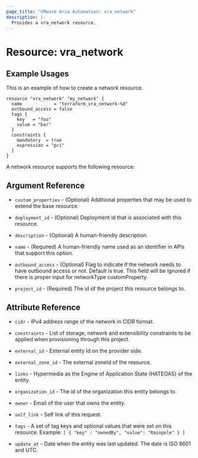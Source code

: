 ```yaml
---
page_title: "VMware Aria Automation: vra_network"
description: |-
  Provides a vra_network resource.
---
```


# Resource: vra_network

## Example Usages

This is an example of how to create a network resource.

```hcl
resource "vra_network" "my_network" {
  name            = "terraform_vra_network-%d"
  outbound_access = false
  tags {
    key   = "foo"
    value = "bar"
  }
  constraints {
    mandatory  = true
    expression = "pci"
  }
}
```

A network resource supports the following resource:

## Argument Reference

* `custom_properties` - (Optional) Additional properties that may be used to extend the base resource.

* `deployment_id` - (Optional) Deployment id that is associated with this resource.

* `description` - (Optional) A human-friendly description.

* `name` - (Required) A human-friendly name used as an identifier in APIs that support this option.

* `outbound_access` - (Optional) Flag to indicate if the network needs to have outbound access or not. Default is true. This field will be ignored if there is proper input for networkType customProperty.

* `project_id` - (Required) The id of the project this resource belongs to.

## Attribute Reference

* `cidr` - IPv4 address range of the network in CIDR format.

* `constraints` - List of storage, network and extensibility constraints to be applied when provisioning through this project.

* `external_id` - External entity Id on the provider side.

* `external_zone_id` - The external zoneId of the resource.

* `links` - Hypermedia as the Engine of Application State (HATEOAS) of the entity.

* `organization_id` - The id of the organization this entity belongs to.

* `owner` - Email of the user that owns the entity.

* `self_link` - Self link of this request.

* `tags` - A set of tag keys and optional values that were set on this resource. Example: `[ { "key" : "ownedBy", "value": "Rainpole" } ]`

* `update_at` - Date when the entity was last updated. The date is ISO 8601 and UTC.

